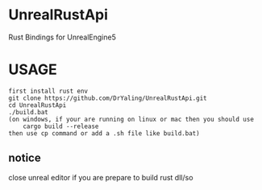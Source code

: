 # UnrealRustApi
Rust Bindings for UnrealEngine5

# USAGE
    first install rust env
    git clone https://github.com/DrYaling/UnrealRustApi.git
    cd UnrealRustApi
    ./build.bat
    (on windows, if your are running on linux or mac then you should use 
        cargo build --release 
    then use cp command or add a .sh file like build.bat)
## notice
close unreal editor if you are prepare to build rust dll/so
